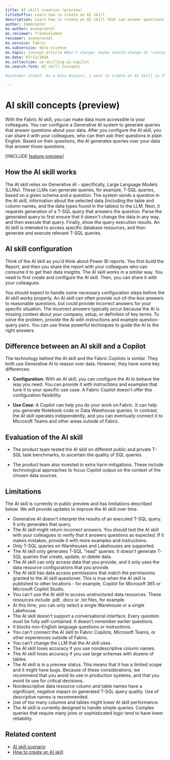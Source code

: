 ```yaml
---
title: AI skill creation (preview)
titleSuffix: Learn how to create an AI skill
description: Learn how to create an AI skill that can answer questions about data.
author: IAmGrootel
ms.author: avangrootel
ms.reviewer: franksolomon
reviewer: avangrootel
ms.service: fabric
ms.subservice: data-science
ms.topic: concept-article #Don't change; maybe should change to "conceptual".
ms.date: 07/12/2024
ms.collection: ce-skilling-ai-copilot
ms.search.form: AI skill Concepts

#customer intent: As a Data Analyst, I want to create an AI skill so that I can make it easier for me and my colleagues to get answers from data.

---
```


# AI skill concepts (preview)

With the Fabric AI skill, you can make data more accessible to your colleagues. You can configure a Generative AI system to generate queries that answer questions about your data. After you configure the AI skill, you can share it with your colleagues, who can then ask their questions in plain English. Based on their questions, the AI generates queries over your data that answer those questions.

[!INCLUDE [feature-preview](../includes/feature-preview-note.md)]

## How the AI skill works

The AI skill relies on Generative AI - specifically, Large Language Models (LLMs). These LLMs can generate queries, for example, T-SQL queries, based on a given schema and a question. The system sends a question in the AI skill, information about the selected data (including the table and column names, and the data types found in the tables) to the LLM. Next, it requests generation of a T-SQL query that answers the question. Parse the generated query to first ensure that it doesn't change the data in any way, and then execute that query. Finally, show the query execution results. An AI skill is intended to access specific database resources, and then generate and execute relevant T-SQL queries.

## AI skill configuration

Think of the AI skill as you'd think about Power BI reports. You first build the Report, and then you share the report with your colleagues who can consume it to get their data insights. The AI skill works in a similar way. You need to first create and configure the AI skill. Then, you can share it with your colleagues.

You should expect to handle some necessary configuration steps before the AI skill works properly. An AI skill can often provide out-of-the-box answers to reasonable questions, but could provide incorrect answers for your specific situation. The incorrect answers typically occur because the AI is missing context about your company, setup, or definition of key terms. To solve the problem, provide the AI with instructions and example question-query pairs. You can use these powerful techniques to guide the AI to the right answers.

## Difference between an AI skill and a Copilot

The technology behind the AI skill and the Fabric Copilots is similar. They both use Generative AI to reason over data. However, they have some key differences:

- **Configuration:** With an AI skill, you can configure the AI to behave the way you need. You can provide it with instructions and examples that tune it to your specific use case. A Fabric Copilot doesn't offer this configuration flexibility.

- **Use Case**: A Copilot can help you do your work on Fabric. It can help you generate Notebook code or Data Warehouse queries. In contrast, the AI skill operates independently, and you can eventually connect it to Microsoft Teams and other areas outside of Fabric.

## Evaluation of the AI skill

- The product team tested the AI skill on different public and private T-SQL task benchmarks, to ascertain the quality of SQL queries.

- The product team also invested in extra harm mitigations. These include technological approaches to focus Copilot output on the context of the chosen data sources.

## Limitations

The AI skill is currently in public preview and has limitations described below. We will provide updates to improve the AI skill over time.

- Generative AI doesn't interpret the results of an executed T-SQL query. It only generates that query.
- The AI skill might return incorrect answers. You should test the AI skill with your colleagues to verify that it answers questions as expected. If it makes mistakes, provide it with more examples and instructions.
- Only T-SQL queries on Warehouses and Lakehouses are supported.
- The AI skill only generates T-SQL "read" queries. It doesn't generate T-SQL queries that create, update, or delete data.
- The AI skill can only access data that you provide, and it only uses the data resource configurations that you provide.
- The AI skill has data access permissions that match the permissions granted to the AI skill questioner. This is true when the AI skill is published to other locations - for example, Copilot for Microsoft 365 or Microsoft Copilot Studio.
- You can't use the AI skill to access unstructured data resources. These resources include .pdf, .docx or .txt files, for example.
- At this time, you can only select a single Warehouse or a single Lakehouse.
- The AI skill doesn't support a conversational interface. Every question must be fully self-contained. It doesn't remember earlier questions.
- It blocks non-English language questions or instructions.
- You can't connect the AI skill to Fabric Copilots, Microsoft Teams, or other experiences outside of Fabric.
- You can't change the LLM that the AI skill uses.
- The AI skill loses accuracy if you use nondescriptive column names.
- The AI skill loses accuracy if you use large schemas with dozens of tables.
- The AI skill is in a preview status. This means that it has a limited scope and it might have bugs. Because of these considerations, we recommend that you avoid its use in production systems, and that you avoid its use for critical decisions.
- Nondescriptive data resource column and table names have a significant, negative impact on generated T-SQL query quality. Use of descriptive names is recommended.
- Use of too many columns and tables might lower AI skill performance.
- The AI skill is currently designed to handle simple queries. Complex queries that require many joins or sophisticated logic tend to have lower reliability.

## Related content

- [AI skill scenario](ai-skill-scenario.md)
- [How to create an AI skill](how-to-create-ai-skill.md)